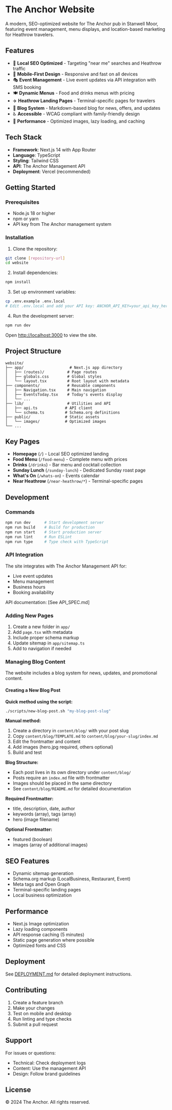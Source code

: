 # The Anchor Website

A modern, SEO-optimized website for The Anchor pub in Stanwell Moor, featuring event management, menu displays, and location-based marketing for Heathrow travelers.

## Features

- 🎯 **Local SEO Optimized** - Targeting "near me" searches and Heathrow traffic
- 📱 **Mobile-First Design** - Responsive and fast on all devices
- 🎭 **Event Management** - Live event updates via API integration with SMS booking
- 🍽️ **Dynamic Menus** - Food and drinks menus with pricing
- ✈️ **Heathrow Landing Pages** - Terminal-specific pages for travelers
- 📝 **Blog System** - Markdown-based blog for news, offers, and updates
- ♿ **Accessible** - WCAG compliant with family-friendly design
- 🚀 **Performance** - Optimized images, lazy loading, and caching

## Tech Stack

- **Framework**: Next.js 14 with App Router
- **Language**: TypeScript
- **Styling**: Tailwind CSS
- **API**: The Anchor Management API
- **Deployment**: Vercel (recommended)

## Getting Started

### Prerequisites

- Node.js 18 or higher
- npm or yarn
- API key from The Anchor management system

### Installation

1. Clone the repository:
```bash
git clone [repository-url]
cd website
```

2. Install dependencies:
```bash
npm install
```

3. Set up environment variables:
```bash
cp .env.example .env.local
# Edit .env.local and add your API key: ANCHOR_API_KEY=your_api_key_here
```

4. Run the development server:
```bash
npm run dev
```

Open [http://localhost:3000](http://localhost:3000) to view the site.

## Project Structure

```
website/
├── app/                    # Next.js app directory
│   ├── (routes)/          # Page routes
│   ├── globals.css        # Global styles
│   └── layout.tsx         # Root layout with metadata
├── components/            # Reusable components
│   ├── Navigation.tsx     # Main navigation
│   ├── EventsToday.tsx    # Today's events display
│   └── ...
├── lib/                   # Utilities and API
│   ├── api.ts            # API client
│   └── schema.ts         # Schema.org definitions
├── public/               # Static assets
│   └── images/           # Optimized images
└── ...
```

## Key Pages

- **Homepage** (`/`) - Local SEO optimized landing
- **Food Menu** (`/food-menu`) - Complete menu with prices
- **Drinks** (`/drinks`) - Bar menu and cocktail collection
- **Sunday Lunch** (`/sunday-lunch`) - Dedicated Sunday roast page
- **What's On** (`/whats-on`) - Events calendar
- **Near Heathrow** (`/near-heathrow/*`) - Terminal-specific pages

## Development

### Commands

```bash
npm run dev      # Start development server
npm run build    # Build for production
npm run start    # Start production server
npm run lint     # Run ESLint
npm run type     # Type check with TypeScript
```

### API Integration

The site integrates with The Anchor Management API for:
- Live event updates
- Menu management
- Business hours
- Booking availability

API documentation: [See API_SPEC.md]

### Adding New Pages

1. Create a new folder in `app/`
2. Add `page.tsx` with metadata
3. Include proper schema markup
4. Update sitemap in `app/sitemap.ts`
5. Add to navigation if needed

### Managing Blog Content

The website includes a blog system for news, updates, and promotional content.

#### Creating a New Blog Post

**Quick method using the script:**
```bash
./scripts/new-blog-post.sh "my-blog-post-slug"
```

**Manual method:**
1. Create a directory in `content/blog/` with your post slug
2. Copy `content/blog/TEMPLATE.md` to `content/blog/your-slug/index.md`
3. Edit the frontmatter and content
4. Add images (hero.jpg required, others optional)
5. Build and test

**Blog Structure:**
- Each post lives in its own directory under `content/blog/`
- Posts require an `index.md` file with frontmatter
- Images should be placed in the same directory
- See `content/blog/README.md` for detailed documentation

**Required Frontmatter:**
- title, description, date, author
- keywords (array), tags (array)
- hero (image filename)

**Optional Frontmatter:**
- featured (boolean)
- images (array of additional images)

## SEO Features

- Dynamic sitemap generation
- Schema.org markup (LocalBusiness, Restaurant, Event)
- Meta tags and Open Graph
- Terminal-specific landing pages
- Local business optimization

## Performance

- Next.js Image optimization
- Lazy loading components
- API response caching (5 minutes)
- Static page generation where possible
- Optimized fonts and CSS

## Deployment

See [DEPLOYMENT.md](DEPLOYMENT.md) for detailed deployment instructions.

## Contributing

1. Create a feature branch
2. Make your changes
3. Test on mobile and desktop
4. Run linting and type checks
5. Submit a pull request

## Support

For issues or questions:
- Technical: Check deployment logs
- Content: Use the management API
- Design: Follow brand guidelines

## License

© 2024 The Anchor. All rights reserved.